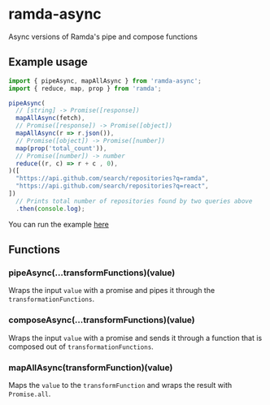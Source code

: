 # ramda-async
Async versions of Ramda's pipe and compose functions


## Example usage
```js
import { pipeAsync, mapAllAsync } from 'ramda-async';
import { reduce, map, prop } from 'ramda';

pipeAsync(
  // [string] -> Promise([response])
  mapAllAsync(fetch),
  // Promise([response]) -> Promise([object])
  mapAllAsync(r => r.json()),
  // Promise([object]) -> Promise([number])
  map(prop('total_count')),
  // Promise([number]) -> number
  reduce((r, c) => r + c , 0),
)([
  "https://api.github.com/search/repositories?q=ramda",
  "https://api.github.com/search/repositories?q=react",
])
  // Prints total number of repositories found by two queries above
  .then(console.log);
```

You can run the example [here](https://ramdajs.com/repl/?v=0.26.1#?const%20pipeAsync%20%3D%20function%20pipeAsync%28%29%20%7B%0A%20%20const%20fns%20%3D%20Array.prototype.slice.call%28arguments%2C%200%29%3B%0A%0A%20%20return%20function%20composed%28initial%29%20%7B%0A%20%20%20%20return%20fns.reduce%28%28promise%2C%20fn%29%20%3D%3E%20%7B%0A%20%20%20%20%20%20return%20promise.then%28fn%29%3B%0A%20%20%20%20%7D%2C%20Promise.resolve%28initial%29%29%3B%0A%20%20%7D%3B%0A%7D%3B%0A%0A%2F%2F%20%28a%20-%3E%20Promise%28b%29%29%20-%3E%20%5Ba%5D%20-%3E%20Promise%28%5Bb%5D%29%0Aconst%20mapAllAsync%20%3D%20curry%28%28transformer%2C%20collection%29%20%3D%3E%0A%20%20Promise.all%28map%28transformer%2C%20collection%29%29%2C%0A%29%3B%0A%0A%0ApipeAsync%28%0A%20%20%2F%2F%20string%20-%3E%20Promise%28%5BfetchPromise%5D%29%0A%20%20mapAllAsync%28fetch%29%2C%0A%20%20%2F%2F%20Promise%28%5BfetchPromise%5D%29%20-%3E%20Promise%28%5Bobject%5D%29%0A%20%20mapAllAsync%28r%20%3D%3E%20r.json%28%29%29%2C%0A%20%20%2F%2F%20Promise%28%5Bobject%5D%29%20-%3E%20Promise%28%5Bnumber%5D%29%0A%20%20map%28prop%28%27total_count%27%29%29%2C%0A%20%20%2F%2F%20Promise%28%5Bnumber%5D%29%20-%3E%20number%0A%20%20reduce%28%28r%2C%20c%29%20%3D%3E%20r%20%2B%20c%20%2C%200%29%2C%0A%29%28%5B%0A%20%20%22https%3A%2F%2Fapi.github.com%2Fsearch%2Frepositories%3Fq%3Dramda%22%2C%0A%20%20%22https%3A%2F%2Fapi.github.com%2Fsearch%2Frepositories%3Fq%3Dreact%22%2C%0A%5D%29%0A%20%20%2F%2F%20Prints%20total%20number%20of%20repositories%20found%20by%20two%20queries%20above%0A%20%20.then%28console.log%29%3B)

## Functions

### pipeAsync(...transformFunctions)(value)
Wraps the input `value` with a promise and pipes it through the `transformationFunctions`.

### composeAsync(...transformFunctions)(value)
Wraps the input `value` with a promise and sends it through a function that is composed out of `transformationFunctions`.

### mapAllAsync(transformFunction)(value)
Maps the `value` to the `transformFunction` and wraps the result with `Promise.all`.